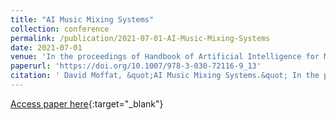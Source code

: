 ```yaml
---
title: "AI Music Mixing Systems"
collection: conference
permalink: /publication/2021-07-01-AI-Music-Mixing-Systems
date: 2021-07-01
venue: 'In the proceedings of Handbook of Artificial Intelligence for Music'
paperurl: 'https://doi.org/10.1007/978-3-030-72116-9_13'
citation: ' David Moffat, &quot;AI Music Mixing Systems.&quot; In the proceedings of Handbook of Artificial Intelligence for Music, 2021.'
---
```

[Access paper here](https://doi.org/10.1007/978-3-030-72116-9_13){:target="_blank"}
